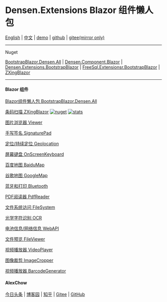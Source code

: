 # Densen.Extensions Blazor 组件懒人包 

 [English](README.md) | [中文](README.zh-CN.md) | [demo](https://blazor.app1.es/) | [github](https://github.com/densen2014/BootstrapBlazor.Densen.All) | [gitee(mirror only)](https://gitee.com/densen2014/BootstrapBlazor.Densen.All)
 
---

Nuget

[BootstrapBlazor.Densen.All](https://www.nuget.org/packages/BootstrapBlazor.Densen.All) |  [Densen.Component.Blazor](https://www.nuget.org/packages/Densen.Component.Blazor/) | [Densen.Extensions.BootstrapBlazor](https://www.nuget.org/packages/Densen.Extensions.BootstrapBlazor/)  | [FreeSql.Extensionsr.BootstrapBlazor](https://www.nuget.org/packages/Densen.FreeSql.Extensions.BootstrapBlazor/)  | [ZXingBlazor](https://www.nuget.org/packages/ZXingBlazor/)
 

---
#### Blazor 组件

[Blazor组件懒人包 BootstrapBlazor.Densen.All](https://www.nuget.org/packages/BootstrapBlazor.Densen.All)

[条码扫描 ZXingBlazor](https://www.nuget.org/packages/ZXingBlazor#readme-body-tab)
[![nuget](https://img.shields.io/nuget/v/ZXingBlazor.svg?style=flat-square)](https://www.nuget.org/packages/ZXingBlazor) 
[![stats](https://img.shields.io/nuget/dt/ZXingBlazor.svg?style=flat-square)](https://www.nuget.org/stats/packages/ZXingBlazor?groupby=Version)

[图片浏览器 Viewer](https://www.nuget.org/packages/BootstrapBlazor.Viewer#readme-body-tab) 

[手写签名 SignaturePad](https://www.nuget.org/packages/BootstrapBlazor.SignaturePad#readme-body-tab)

[定位/持续定位 Geolocation](https://www.nuget.org/packages/BootstrapBlazor.Geolocation#readme-body-tab)

[屏幕键盘 OnScreenKeyboard](https://www.nuget.org/packages/BootstrapBlazor.OnScreenKeyboard#readme-body-tab)

[百度地图 BaiduMap](https://www.nuget.org/packages/BootstrapBlazor.BaiduMap#readme-body-tab)

[谷歌地图 GoogleMap](https://www.nuget.org/packages/BootstrapBlazor.Maps#readme-body-tab)

[蓝牙和打印 Bluetooth](https://www.nuget.org/packages/BootstrapBlazor.Bluetooth#readme-body-tab)

[PDF阅读器 PdfReader](https://www.nuget.org/packages/BootstrapBlazor.PdfReader#readme-body-tab)

[文件系统访问 FileSystem](https://www.nuget.org/packages/BootstrapBlazor.FileSystem#readme-body-tab)

[光学字符识别 OCR](https://www.nuget.org/packages/BootstrapBlazor.OCR#readme-body-tab)

[电池信息/网络信息 WebAPI](https://www.nuget.org/packages/BootstrapBlazor.WebAPI#readme-body-tab)

[文件预览 FileViewer](https://www.nuget.org/packages/BootstrapBlazor.FileViewer#readme-body-tab)

[视频播放器 VideoPlayer](https://www.nuget.org/packages/BootstrapBlazor.VideoPlayer#readme-body-tab)

[图像裁剪 ImageCropper](https://www.nuget.org/packages/BootstrapBlazor.ImageCropper#readme-body-tab)

[视频播放器 BarcodeGenerator](https://www.nuget.org/packages/BootstrapBlazor.BarcodeGenerator#readme-body-tab)

#### AlexChow

[今日头条](https://www.toutiao.com/c/user/token/MS4wLjABAAAAGMBzlmgJx0rytwH08AEEY8F0wIVXB2soJXXdUP3ohAE/?) | [博客园](https://www.cnblogs.com/densen2014) | [知乎](https://www.zhihu.com/people/alex-chow-54) | [Gitee](https://gitee.com/densen2014) | [GitHub](https://github.com/densen2014)

 